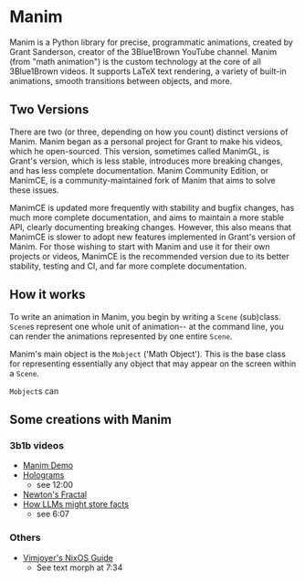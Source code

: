 # Manim

Manim is a Python library for precise, programmatic animations, created by Grant
Sanderson, creator of the 3Blue1Brown YouTube channel. Manim (from "math
animation") is the custom technology at the core of all 3Blue1Brown videos. It
supports LaTeX text rendering, a variety of built-in animations, smooth
transitions between objects, and more.

## Two Versions

There are two (or three, depending on how you count) distinct versions of
Manim. Manim began as a personal project for Grant to make his videos, which he
open-sourced. This version, sometimes called ManimGL, is Grant's version, which
is less stable, introduces more breaking changes, and has less complete
documentation. Manim Community Edition, or ManimCE, is a community-maintained
fork of Manim that aims to solve these issues.

ManimCE is updated more frequently with stability and bugfix changes, has much
more complete documentation, and aims to maintain a more stable API, clearly
documenting breaking changes. However, this also means that ManimCE is slower to
adopt new features implemented in Grant's version of Manim. For those wishing to
start with Manim and use it for their own projects or videos, ManimCE is the
recommended version due to its better stability, testing and CI, and far more
complete documentation.

## How it works

To write an animation in Manim, you begin by writing a `Scene` (sub)class.
`Scene`s represent one whole unit of animation-- at the command line, you can
render the animations represented by one entire `Scene`.

Manim's main object is the `Mobject` ('Math Object'). This is the base class for
representing essentially any object that may appear on the screen within a
`Scene`.

`Mobject`s can

## Some creations with Manim

### 3b1b videos

- [Manim Demo](https://www.youtube.com/watch?v=rbu7Zu5X1zI)
- [Holograms](https://www.youtube.com/watch?v=EmKQsSDlaa4)
  - see 12:00
- [Newton's Fractal](https://www.youtube.com/watch?v=-RdOwhmqP5s)
- [How LLMs might store facts](https://www.youtube.com/watch?v=9-Jl0dxWQs8)
  - see 6:07

### Others

- [Vimjoyer's NixOS Guide](https://www.youtube.com/watch?v=a67Sv4Mbxmc)
  - See text morph at 7:34
